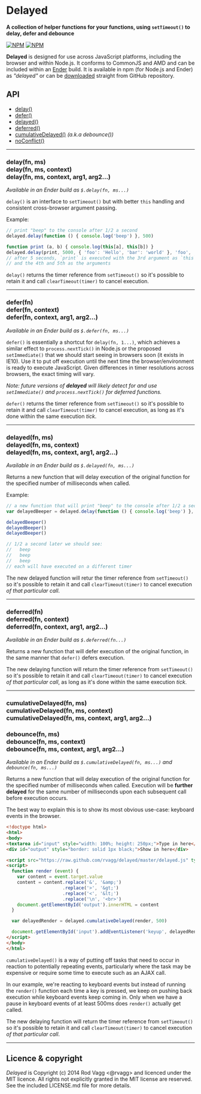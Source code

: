 # Delayed

**A collection of helper functions for your functions, using `setTimeout()` to delay, defer and debounce**

[![NPM](https://nodei.co/npm/delayed.png?downloads=true&downloadRank=true)](https://nodei.co/npm/delayed/)
[![NPM](https://nodei.co/npm-dl/delayed.png?months=6&height=3)](https://nodei.co/npm/delayed/)

**Delayed** is designed for use across JavaScript platforms, including the browser and within Node.js. It conforms to CommonJS and AMD and can be included within an [Ender](http://ender.no.de) build. It is available in npm (for Node.js and Ender) as *"delayed"* or can be [downloaded](https://raw.github.com/rvagg/delayed/master/delayed.js) straight from GitHub repository.

## API

 * [delay()](#delay)
 * [defer()](#defer)
 * [delayed()](#delayed)
 * [deferred()](#deferred)
 * [cumulativeDelayed()](#cumulativeDelayed) *(a.k.a debounce())*
 * [noConflict()](#noConflict)

---------------------------------------------

<a name="delay"></a>
### delay(fn, ms)<br/>delay(fn, ms, context)<br/>delay(fn, ms, context, arg1, arg2...)

*Available in an Ender build as `$.delay(fn, ms...)`*

`delay()` is an interface to `setTimeout()` but with better `this` handling and consistent cross-browser argument passing.

Example:

```js
// print "beep" to the console after 1/2 a second
delayed.delay(function () { console.log('beep') }, 500)

function print (a, b) { console.log(this[a], this[b]) }
delayed.delay(print, 5000, { 'foo': 'Hello', 'bar': 'world' }, 'foo', 'bar')
// after 5 seconds, `print` is executed with the 3rd argument as `this`
// and the 4th and 5th as the arguments
```

`delay()` returns the timer reference from `setTimeout()` so it's possible to retain it and call `clearTimeout(timer)` to cancel execution.

---------------------------------------------

<a name="defer"></a>
### defer(fn)<br/>defer(fn, context)<br/>defer(fn, context, arg1, arg2...)

*Available in an Ender build as `$.defer(fn, ms...)`*

`defer()` is essentially a shortcut for `delay(fn, 1...)`, which achieves a similar effect to `process.nextTick()` in Node.js or the proposed `setImmediate()` that we should start seeing in browsers soon (it exists in IE10). Use it to put off execution until the next time the browser/environment is ready to execute JavaScript. Given differences in timer resolutions across browsers, the exact timing will vary.

*Note: future versions of **delayed** will likely detect for and use `setImmediate()` and `process.nextTick()` for deferred functions.*

`defer()` returns the timer reference from `setTimeout()` so it's possible to retain it and call `clearTimeout(timer)` to cancel execution, as long as it's done within the same execution *tick*.

---------------------------------------------

<a name="delayed"></a>
### delayed(fn, ms)<br/>delayed(fn, ms, context)<br/>delayed(fn, ms, context, arg1, arg2...)

*Available in an Ender build as `$.delayed(fn, ms...)`*

Returns a new function that will delay execution of the original function for the specified number of milliseconds when called.

Example:

```js
// a new function that will print "beep" to the console after 1/2 a second when called
var delayedBeeper = delayed.delay(function () { console.log('beep') }, 500)

delayedBeeper()
delayedBeeper()
delayedBeeper()

// 1/2 a second later we should see:
//   beep
//   beep
//   beep
// each will have executed on a different timer
```

The new delayed function will retur the timer reference from `setTimeout()` so it's possible to retain it and call `clearTimeout(timer)` to cancel execution *of that particular call*.

---------------------------------------------

<a name="deferred"></a>
### deferred(fn)<br/>deferred(fn, context)<br/>deferred(fn, context, arg1, arg2...)

*Available in an Ender build as `$.deferred(fn...)`*

Returns a new function that will defer execution of the original function, in the same manner that `defer()` defers execution.

The new delaying function will return the timer reference from `setTimeout()` so it's possible to retain it and call `clearTimeout(timer)` to cancel execution *of that particular call*, as long as it's done within the same execution *tick*.

---------------------------------------------

<a name="cumulativeDelayed"></a>
### cumulativeDelayed(fn, ms)<br/>cumulativeDelayed(fn, ms, context)<br/>cumulativeDelayed(fn, ms, context, arg1, arg2...)
### debounce(fn, ms)<br/>debounce(fn, ms, context)<br/>debounce(fn, ms, context, arg1, arg2...)

*Available in an Ender build as `$.cumulativeDelayed(fn, ms...)` and `debounce(fn, ms...)`*

Returns a new function that will delay execution of the original function for the specified number of milliseconds when called. Execution will be **further delayed** for the same number of milliseconds upon each subsequent call before execution occurs.

The best way to explain this is to show its most obvious use-case: keyboard events in the browser.

```html
<!doctype html>
<html>
<body>
<textarea id="input" style="width: 100%; height: 250px;">Type in here</textarea>
<div id="output" style="border: solid 1px black;">Show in here</div>

<script src="https://raw.github.com/rvagg/delayed/master/delayed.js" type="text/javascript"></script>
<script>
  function render (event) {
    var content = event.target.value
    content = content.replace('&', '&amp;')
                     .replace('>', '&gt;')
                     .replace('<', '&lt;')
                     .replace('\n', '<br>')
    document.getElementById('output').innerHTML = content
  }

  var delayedRender = delayed.cumulativeDelayed(render, 500)

  document.getElementById('input').addEventListener('keyup', delayedRender)
</script>
</body>
</html>
```

`cumulativeDelayed()` is a way of putting off tasks that need to occur in reaction to potentially repeating events, particularly where the task may be expensive or require some time to execute such as an AJAX call.

In our example, we're reacting to keyboard events but instead of running the `render()` function each time a key is pressed, we keep on pushing back execution while keyboard events keep coming in. Only when we have a pause in keyboard events of at least 500ms does `render()` actually get called.

The new delaying function will return the timer reference from `setTimeout()` so it's possible to retain it and call `clearTimeout(timer)` to cancel execution *of that particular call*.

---------------------------------------------

## Licence & copyright

*Delayed* is Copyright (c) 2014 Rod Vagg <@rvagg> and licenced under the MIT licence. All rights not explicitly granted in the MIT license are reserved. See the included LICENSE.md file for more details.
